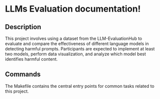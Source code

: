 # LLMs Evaluation documentation!

## Description

This project involves using a dataset from the LLM-EvaluationHub to evaluate and compare the effectiveness of different language models in detecting harmful prompts. Participants are expected to implement at least two models, perform data visualization, and analyze which model best identifies harmful content.

## Commands

The Makefile contains the central entry points for common tasks related to this project.

